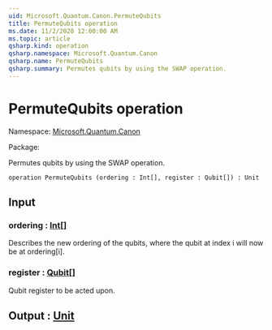 ```yaml
---
uid: Microsoft.Quantum.Canon.PermuteQubits
title: PermuteQubits operation
ms.date: 11/2/2020 12:00:00 AM
ms.topic: article
qsharp.kind: operation
qsharp.namespace: Microsoft.Quantum.Canon
qsharp.name: PermuteQubits
qsharp.summary: Permutes qubits by using the SWAP operation.
---
```


# PermuteQubits operation

Namespace: [Microsoft.Quantum.Canon](xref:Microsoft.Quantum.Canon)

Package: [](https://nuget.org/packages/)


Permutes qubits by using the SWAP operation.

```qsharp
operation PermuteQubits (ordering : Int[], register : Qubit[]) : Unit
```


## Input

### ordering : [Int](xref:microsoft.quantum.lang-ref.int)[]

Describes the new ordering of the qubits, where the qubit at index i will now be at ordering[i].


### register : [Qubit](xref:microsoft.quantum.lang-ref.qubit)[]

Qubit register to be acted upon.



## Output : [Unit](xref:microsoft.quantum.lang-ref.unit)

